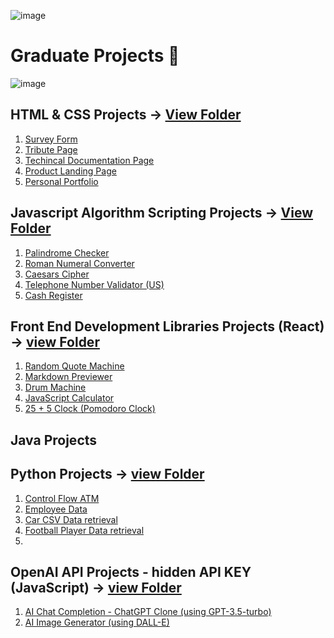 ![image](https://github.com/StevieJSmith/Graduate-Projects/blob/main/Images/Name%20Banner.png)
# Graduate Projects :eyes:

![image](https://github.com/StevieJSmith/Graduate-Projects/blob/main/Images/Grad-Project%20Tech-Stack.png)

## HTML & CSS Projects &rarr; [View Folder](https://github.com/StevieJSmith/Graduate-Projects/tree/main/HTML%20%26%20CSS%20Projects)
1. [Survey Form](https://github.com/StevieJSmith/Graduate-Projects/tree/main/HTML%20%26%20CSS%20Projects/Survey%20Form)
2. [Tribute Page](https://github.com/StevieJSmith/Graduate-Projects/tree/main/HTML%20%26%20CSS%20Projects/Tribute%20Page)
3. [Techincal Documentation Page](https://github.com/StevieJSmith/Graduate-Projects/tree/main/HTML%20%26%20CSS%20Projects/Technical%20Documentation%20Page)
4. [Product Landing Page](https://github.com/StevieJSmith/Graduate-Projects/tree/main/HTML%20%26%20CSS%20Projects/Product%20Landing%20Page)
5. [Personal Portfolio](https://github.com/StevieJSmith/Graduate-Projects/tree/main/HTML%20%26%20CSS%20Projects/Personal%20Portfolio%20Webpage)

## Javascript Algorithm Scripting Projects &rarr; [View Folder](https://github.com/StevieJSmith/Graduate-Projects/tree/main/Javascript%20Algorithm%20Scripting%20Projects)
1. [Palindrome Checker](https://github.com/StevieJSmith/Graduate-Projects/blob/main/Javascript%20Algorithm%20Scripting%20Projects/Palindrome%20Checker.js)
2. [Roman Numeral Converter](https://github.com/StevieJSmith/Graduate-Projects/blob/main/Javascript%20Algorithm%20Scripting%20Projects/Roman%20Numeral%20Converter.js)
3. [Caesars Cipher](https://github.com/StevieJSmith/Graduate-Projects/blob/main/Javascript%20Algorithm%20Scripting%20Projects/Caesars%20Cipher.js)
4. [Telephone Number Validator (US)](https://github.com/StevieJSmith/Graduate-Projects/blob/main/Javascript%20Algorithm%20Scripting%20Projects/Telephone%20Number%20Validator.js)
5. [Cash Register](https://github.com/StevieJSmith/Graduate-Projects/blob/main/Javascript%20Algorithm%20Scripting%20Projects/Cash%20Register.js)

## Front End Development Libraries Projects (React) &rarr; [view Folder](https://github.com/StevieJSmith/Graduate-Projects/tree/main/Front%20End%20Development%20Libraries%20Projects%20(React))
1. [Random Quote Machine](https://github.com/StevieJSmith/Graduate-Projects/tree/main/Front%20End%20Development%20Libraries%20Projects%20(React)/Random%20Quote%20Machine)
2. [Markdown Previewer](https://github.com/StevieJSmith/Graduate-Projects/tree/main/Front%20End%20Development%20Libraries%20Projects%20(React)/Markdown%20Previewer)
3. [Drum Machine](https://github.com/StevieJSmith/Graduate-Projects/tree/main/Front%20End%20Development%20Libraries%20Projects%20(React)/Drum%20Machine)
4. [JavaScript Calculator](https://github.com/StevieJSmith/Graduate-Projects/tree/main/Front%20End%20Development%20Libraries%20Projects%20(React)/JavaScript%20Calculator)
5. [25 + 5 Clock (Pomodoro Clock)](https://github.com/StevieJSmith/Graduate-Projects/tree/main/Front%20End%20Development%20Libraries%20Projects%20(React)/25%20%2B%205%20Clock)

## Java Projects

## Python Projects &rarr; [view Folder](https://github.com/StevieJSmith/Graduate-Projects/tree/main/Python%20Projects)
1. [Control Flow ATM](https://github.com/StevieJSmith/Graduate-Projects/blob/main/Python%20Projects/control_flow_atm.py)
2. [Employee Data](https://github.com/StevieJSmith/Graduate-Projects/blob/main/Python%20Projects/employee_data.py)
3. [Car CSV Data retrieval](https://github.com/StevieJSmith/Graduate-Projects/blob/main/Python%20Projects/csv_car_task.py)
4. [Football Player Data retrieval](https://github.com/StevieJSmith/CS-Graduate-Projects/blob/main/Python%20Projects/Football_Player_data_retrieval.py)
5. 

## OpenAI API Projects - hidden API KEY (JavaScript) &rarr; [view Folder]()
1. [AI Chat Completion - ChatGPT Clone (using GPT-3.5-turbo)](https://github.com/StevieJSmith/CS-Graduate-Projects/tree/main/OpenAI%20API%20Projects%20(JavaScript)/AI%20Chat%20Completion%20-%20ChatGPT%20Clone%20(using%20GPT-4))
2. [AI Image Generator (using DALL-E)](https://github.com/StevieJSmith/CS-Graduate-Projects/tree/main/OpenAI%20API%20Projects%20(JavaScript)/AI%20Image%20Generator%20(using%20DALL-E))

